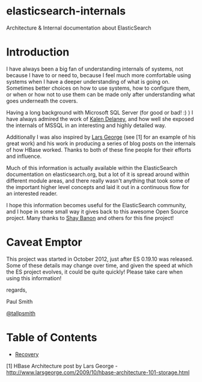 elasticsearch-internals
=======================

Architecture &amp; Internal documentation about ElasticSearch

Introduction
============

I have always been a big fan of understanding internals of systems, not because I have to or need to, because I feel much more comfortable using systems when I have a deeper understanding of what is going on.  Sometimes better choices on how to use systems, how to configure them, or when or how not to use them can be made only after understanding what goes underneath the covers.

Having a long background with Microsoft SQL Server (for good or bad! :) ) I have always admired the work of [Kalen Delaney](http://twitter.com/sqlqueen), and how well she exposed the internals of MSSQL in an interesting and highly detailed way.  

Additionally I was also inspired by [Lars George](http://twitter.com/larsgeorge) (see [1] for an example of his great work) and his work in producing a series of blog posts on the internals of how HBase worked.  Thanks to both of these fine people for their efforts and influence.

Much of this information is actually available within the ElasticSearch documentation on elasticsearch.org, but a lot of it is spread around within different module areas, and there really wasn't anything that took some of the important higher level concepts and laid it out in a continuous flow for an interested reader.

I hope this information becomes useful for the ElasticSearch community, and I hope in some small way it gives back to this awesome Open Source project.  Many thanks to [Shay Banon](http://twitter.com/kimchy) and others for this fine project!

Caveat Emptor
=============
This project was started in October 2012, just after ES 0.19.10 was released.  Some of these details may change over time, and given the speed at which the ES project evolves, it could be quite quickly!  Please take care when using this information!

regards,

Paul Smith

[@tallpsmith](http://twitter.com/tallpsmith)

Table of Contents
=================
* [Recovery](tree/master/Recovery/Recovery.md)


[1] HBase Architecture post by Lars George - http://www.larsgeorge.com/2009/10/hbase-architecture-101-storage.html